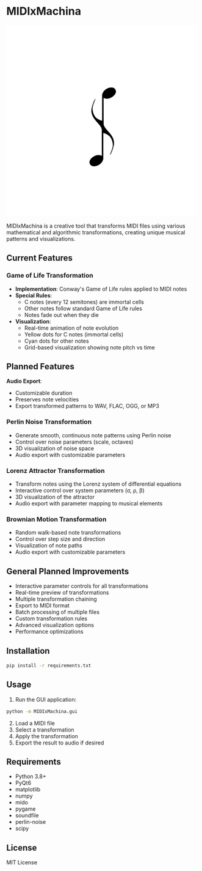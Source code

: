 # MIDIxMachina

![Alt text](mm-logo.png)

MIDIxMachina is a creative tool that transforms MIDI files using various mathematical and algorithmic transformations, creating unique musical patterns and visualizations.

## Current Features

### Game of Life Transformation
- **Implementation**: Conway's Game of Life rules applied to MIDI notes
- **Special Rules**:
  - C notes (every 12 semitones) are immortal cells
  - Other notes follow standard Game of Life rules
  - Notes fade out when they die
- **Visualization**:
  - Real-time animation of note evolution
  - Yellow dots for C notes (immortal cells)
  - Cyan dots for other notes
  - Grid-based visualization showing note pitch vs time


## Planned Features
**Audio Export**:
- Customizable duration
- Preserves note velocities
- Export transformed patterns to WAV, FLAC, OGG, or MP3

### Perlin Noise Transformation
- Generate smooth, continuous note patterns using Perlin noise
- Control over noise parameters (scale, octaves)
- 3D visualization of noise space
- Audio export with customizable parameters

### Lorenz Attractor Transformation
- Transform notes using the Lorenz system of differential equations
- Interactive control over system parameters (σ, ρ, β)
- 3D visualization of the attractor
- Audio export with parameter mapping to musical elements

### Brownian Motion Transformation
- Random walk-based note transformations
- Control over step size and direction
- Visualization of note paths
- Audio export with customizable parameters

## General Planned Improvements
- Interactive parameter controls for all transformations
- Real-time preview of transformations
- Multiple transformation chaining
- Export to MIDI format
- Batch processing of multiple files
- Custom transformation rules
- Advanced visualization options
- Performance optimizations

## Installation
```bash
pip install -r requirements.txt
```

## Usage
1. Run the GUI application:
```bash
python -m MIDIxMachina.gui
```
2. Load a MIDI file
3. Select a transformation
4. Apply the transformation
5. Export the result to audio if desired

## Requirements
- Python 3.8+
- PyQt6
- matplotlib
- numpy
- mido
- pygame
- soundfile
- perlin-noise
- scipy

## License
MIT License 
